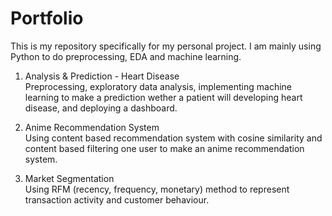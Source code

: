 # Portfolio
This is my repository specifically for my personal project. I am mainly using Python to do preprocessing, EDA and machine learning.


1. Analysis & Prediction - Heart Disease  
Preprocessing, exploratory data analysis, implementing machine learning to make a prediction wether a patient will developing heart disease, and deploying a dashboard.

2. Anime Recommendation System  
Using content based recommendation system with cosine similarity and content based filtering one user to make an anime recommendation system.

3. Market Segmentation  
Using RFM (recency, frequency, monetary) method to represent transaction activity and customer behaviour.
